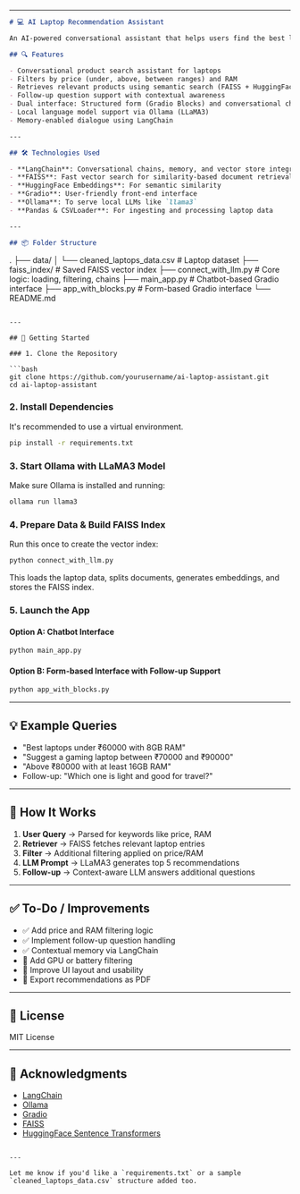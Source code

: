 

---

```markdown
# 💻 AI Laptop Recommendation Assistant

An AI-powered conversational assistant that helps users find the best laptops based on their requirements such as price, RAM, and usage needs (e.g., gaming, office work). It supports follow-up questions and remembers previous context for a personalized experience.

## 🔍 Features

- Conversational product search assistant for laptops
- Filters by price (under, above, between ranges) and RAM
- Retrieves relevant products using semantic search (FAISS + HuggingFace embeddings)
- Follow-up question support with contextual awareness
- Dual interface: Structured form (Gradio Blocks) and conversational chatbot (Gradio Chatbot)
- Local language model support via Ollama (LLaMA3)
- Memory-enabled dialogue using LangChain

---

## 🛠️ Technologies Used

- **LangChain**: Conversational chains, memory, and vector store integrations
- **FAISS**: Fast vector search for similarity-based document retrieval
- **HuggingFace Embeddings**: For semantic similarity
- **Gradio**: User-friendly front-end interface
- **Ollama**: To serve local LLMs like `llama3`
- **Pandas & CSVLoader**: For ingesting and processing laptop data

---

## 📦 Folder Structure

```

.
├── data/
│   └── cleaned\_laptops\_data.csv         # Laptop dataset
├── faiss\_index/                         # Saved FAISS vector index
├── connect\_with\_llm.py                 # Core logic: loading, filtering, chains
├── main\_app.py                         # Chatbot-based Gradio interface
├── app\_with\_blocks.py                  # Form-based Gradio interface
└── README.md

````

---

## 🚀 Getting Started

### 1. Clone the Repository

```bash
git clone https://github.com/yourusername/ai-laptop-assistant.git
cd ai-laptop-assistant
````

### 2. Install Dependencies

It's recommended to use a virtual environment.

```bash
pip install -r requirements.txt
```

### 3. Start Ollama with LLaMA3 Model

Make sure Ollama is installed and running:

```bash
ollama run llama3
```

### 4. Prepare Data & Build FAISS Index

Run this once to create the vector index:

```bash
python connect_with_llm.py
```

This loads the laptop data, splits documents, generates embeddings, and stores the FAISS index.

### 5. Launch the App

#### Option A: Chatbot Interface

```bash
python main_app.py
```

#### Option B: Form-based Interface with Follow-up Support

```bash
python app_with_blocks.py
```

---

## 💡 Example Queries

* "Best laptops under ₹60000 with 8GB RAM"
* "Suggest a gaming laptop between ₹70000 and ₹90000"
* "Above ₹80000 with at least 16GB RAM"
* Follow-up: "Which one is light and good for travel?"

---

## 🧠 How It Works

1. **User Query** → Parsed for keywords like price, RAM
2. **Retriever** → FAISS fetches relevant laptop entries
3. **Filter** → Additional filtering applied on price/RAM
4. **LLM Prompt** → LLaMA3 generates top 5 recommendations
5. **Follow-up** → Context-aware LLM answers additional questions

---

## ✅ To-Do / Improvements

* ✅ Add price and RAM filtering logic
* ✅ Implement follow-up question handling
* ✅ Contextual memory via LangChain
* 🔄 Add GPU or battery filtering
* 🔄 Improve UI layout and usability
* 🔄 Export recommendations as PDF

---

## 📄 License

MIT License

---

## 🙏 Acknowledgments

* [LangChain](https://github.com/langchain-ai/langchain)
* [Ollama](https://ollama.com)
* [Gradio](https://www.gradio.app/)
* [FAISS](https://github.com/facebookresearch/faiss)
* [HuggingFace Sentence Transformers](https://www.sbert.net/)

```

---

Let me know if you'd like a `requirements.txt` or a sample `cleaned_laptops_data.csv` structure added too.
```

